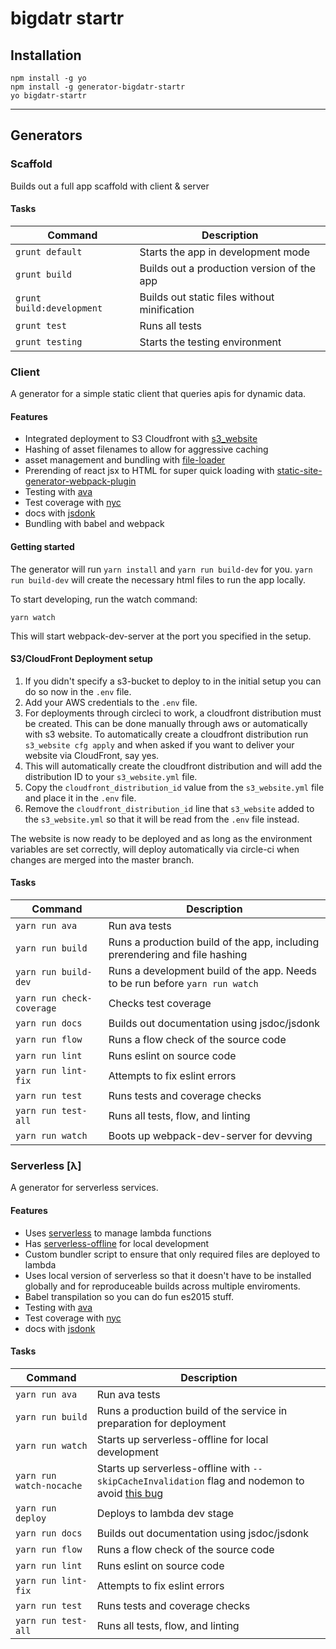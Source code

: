 # bigdatr startr


## Installation

```
npm install -g yo
npm install -g generator-bigdatr-startr
yo bigdatr-startr
```

---


## Generators


### Scaffold

Builds out a full app scaffold with client & server

#### Tasks

| Command                   | Description                                  |
|---------------------------|----------------------------------------------|
| `grunt default`           | Starts the app in development mode           |
| `grunt build`             | Builds out a production version of the app   |
| `grunt build:development` | Builds out static files without minification |
| `grunt test`              | Runs all tests                               |
| `grunt testing`           | Starts the testing environment               |


### Client

A generator for a simple static client that queries apis for dynamic data.


#### Features

- Integrated deployment to S3 Cloudfront with [s3_website](https://github.com/laurilehmijoki/s3_website)
- Hashing of asset filenames to allow for aggressive caching
- asset management and bundling with [file-loader](https://github.com/webpack/file-loader)
- Prerending of react jsx to HTML for super quick loading with [static-site-generator-webpack-plugin](https://github.com/markdalgleish/static-site-generator-webpack-plugin)
- Testing with [ava](https://github.com/avajs/ava)
- Test coverage with [nyc](https://github.com/istanbuljs/nyc)
- docs with [jsdonk](https://github.com/dxinteractive/jsdonk)
- Bundling with babel and webpack

#### Getting started

The generator will run `yarn install` and `yarn run build-dev` for you. `yarn run build-dev` will create the necessary html files to run the app locally.

To start developing, run the watch command:

```
yarn watch
```

This will start webpack-dev-server at the port you specified in the setup.


#### S3/CloudFront Deployment setup

1. If you didn't specify a s3-bucket to deploy to in the initial setup you can do so now in the `.env` file.
2. Add your AWS credentials to the `.env` file.
3. For deployments through circleci to work, a cloudfront distribution must be created. This can be done manually through aws or automatically with s3 website. To automatically create a cloudfront distribution run `s3_website cfg apply` and when asked if you want to deliver your website via CloudFront, say yes.
4. This will automatically create the cloudfront distribution and will add the distribution ID to your `s3_website.yml` file.
5. Copy the `cloudfront_distribution_id` value from the `s3_website.yml` file and place it in the `.env` file.
6. Remove the `cloudfront_distribution_id` line that `s3_website` added to the `s3_website.yml` so that it will be read from the `.env` file instead.

The website is now ready to be deployed and as long as the environment variables are set correctly, will deploy automatically via circle-ci when changes are merged into the master branch.


#### Tasks

| Command                   | Description                                                                   |
|---------------------------|-------------------------------------------------------------------------------|
| `yarn run ava`            | Run ava tests                                                                 |
| `yarn run build`          | Runs a production build of the app, including prerendering and file hashing   |
| `yarn run build-dev`      | Runs a development build of the app. Needs to be run before `yarn run watch`  |
| `yarn run check-coverage` | Checks test coverage                                                          |
| `yarn run docs`           | Builds out documentation using jsdoc/jsdonk                                   |
| `yarn run flow`           | Runs a flow check of the source code                                          |
| `yarn run lint`           | Runs eslint on source code                                                    |
| `yarn run lint-fix`       | Attempts to fix eslint errors                                                 |
| `yarn run test`           | Runs tests and coverage checks                                                |
| `yarn run test-all`       | Runs all tests, flow, and linting                                             |
| `yarn run watch`          | Boots up webpack-dev-server for devving                                       |



### Serverless [λ]

A generator for serverless services.

#### Features

- Uses [serverless](http://serverless.com/) to manage lambda functions
- Has [serverless-offline](https://github.com/dherault/serverless-offline) for local development
- Custom bundler script to ensure that only required files are deployed to lambda
- Uses local version of serverless so that it doesn't have to be installed globally and for reproduceable builds across multiple enviroments.
- Babel transpilation so you can do fun es2015 stuff.
- Testing with [ava](https://github.com/avajs/ava)
- Test coverage with [nyc](https://github.com/istanbuljs/nyc)
- docs with [jsdonk](https://github.com/dxinteractive/jsdonk)

#### Tasks

| Command                   | Description                                                                   |
|---------------------------|-------------------------------------------------------------------------------|
| `yarn run ava`            | Run ava tests                                                                 |
| `yarn run build`          | Runs a production build of the service in preparation for deployment          |
| `yarn run watch`          | Starts up serverless-offline for local development                            |
| `yarn run watch-nocache`  | Starts up serverless-offline with `--skipCacheInvalidation` flag and nodemon to avoid [this bug](https://github.com/dherault/serverless-offline/issues/165)|
| `yarn run deploy`         | Deploys to lambda dev stage                                                   |
| `yarn run docs`           | Builds out documentation using jsdoc/jsdonk                                   |
| `yarn run flow`           | Runs a flow check of the source code                                          |
| `yarn run lint`           | Runs eslint on source code                                                    |
| `yarn run lint-fix`       | Attempts to fix eslint errors                                                 |
| `yarn run test`           | Runs tests and coverage checks                                                |
| `yarn run test-all`       | Runs all tests, flow, and linting                                             |